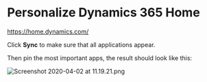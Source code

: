 # Personalize Dynamics 365 Home

https://home.dynamics.com/

Click **Sync** to make sure that all applications appear.

Then pin the most important apps, the result should look like this:

![Screenshot 2020-04-02 at 11.19.21.png](/.attachments/Screenshot%202020-04-02%20at%2011.19.21-8d4d5ab7-5db4-4316-a054-95b8b7e0b992.png)

